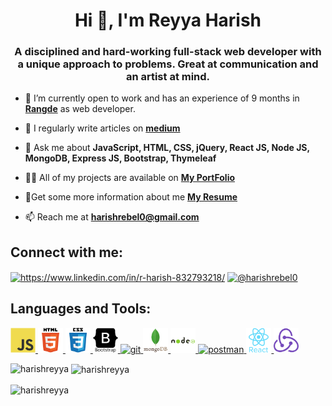 
<h1 align="center">Hi 👋, I'm Reyya Harish</h1>
<h3 align="center">A disciplined and hard-working full-stack web developer with a unique approach to problems. Great at communication and an artist at mind.</h3>

- 🌱 I’m currently open to work and has an experience of 9 months in **[Rangde](https://rangde.in/invest)** as web developer.

- 📝 I regularly write articles on **[medium](https://medium.com/@harishrebel0)**

- 💬 Ask me about **JavaScript, HTML, CSS, jQuery, React JS, Node JS, MongoDB, Express JS, Bootstrap, Thymeleaf**

- 👨‍💻 All of my projects are available on **[My PortFolio](https://harishreyya.github.io/Harish-Porfolio/)**

- 👨Get some more information about me  **[My Resume](https://drive.google.com/drive/folders/1VHdNV2axbv9dD7yZlwGzW9mLg9KReo6v)**

- 📫 Reach me at **harishrebel0@gmail.com**



<h2 align="left">Connect with me:</h2>

<p align="left">
<a href="https://linkedin.com/in/r-harish-832793218/" target="blank"><img align="center" src="https://raw.githubusercontent.com/rahuldkjain/github-profile-readme-generator/master/src/images/icons/Social/linked-in-alt.svg" alt="https://www.linkedin.com/in/r-harish-832793218/" height="30" width="40" /></a>
<a href="https://medium.com/@harishrebel0" target="blank"><img align="center" src="https://raw.githubusercontent.com/rahuldkjain/github-profile-readme-generator/master/src/images/icons/Social/medium.svg" alt="@harishrebel0" height="30" width="40" /></a>
</p>

<h2 align="left">Languages and Tools:</h2>

<p align="left"> <a href="https://developer.mozilla.org/en-US/docs/Web/JavaScript" target="_blank" rel="noreferrer"> <img src="https://raw.githubusercontent.com/devicons/devicon/master/icons/javascript/javascript-original.svg" alt="javascript" width="40" height="40"/> </a> <a href="https://www.w3.org/html/" target="_blank" rel="noreferrer"> <img src="https://raw.githubusercontent.com/devicons/devicon/master/icons/html5/html5-original-wordmark.svg" alt="html5" width="40" height="40"/> </a> <a href="https://www.w3schools.com/css/" target="_blank" rel="noreferrer"> <img src="https://raw.githubusercontent.com/devicons/devicon/master/icons/css3/css3-original-wordmark.svg" alt="css3" width="40" height="40"/> </a>  <a href="https://getbootstrap.com" target="_blank" rel="noreferrer"> <img src="https://raw.githubusercontent.com/devicons/devicon/master/icons/bootstrap/bootstrap-plain-wordmark.svg" alt="bootstrap" width="40" height="40"/> </a>  <a href="https://git-scm.com/" target="_blank" rel="noreferrer"> <img src="https://www.vectorlogo.zone/logos/git-scm/git-scm-icon.svg" alt="git" width="40" height="40"/> </a>   <a href="https://www.mongodb.com/" target="_blank" rel="noreferrer"> <img src="https://raw.githubusercontent.com/devicons/devicon/master/icons/mongodb/mongodb-original-wordmark.svg" alt="mongodb" width="40" height="40"/> </a> <a href="https://nodejs.org" target="_blank" rel="noreferrer"> <img src="https://raw.githubusercontent.com/devicons/devicon/master/icons/nodejs/nodejs-original-wordmark.svg" alt="nodejs" width="40" height="40"/> </a> <a href="https://postman.com" target="_blank" rel="noreferrer"> <img src="https://www.vectorlogo.zone/logos/getpostman/getpostman-icon.svg" alt="postman" width="40" height="40"/> </a> <a href="https://reactjs.org/" target="_blank" rel="noreferrer"> <img src="https://raw.githubusercontent.com/devicons/devicon/master/icons/react/react-original-wordmark.svg" alt="react" width="40" height="40"/> </a> <a href="https://redux.js.org" target="_blank" rel="noreferrer"> <img src="https://raw.githubusercontent.com/devicons/devicon/master/icons/redux/redux-original.svg" alt="redux" width="40" height="40"/> </a> </p>

<p><img align="left" src="https://github-readme-stats.vercel.app/api/top-langs?username=harishreyya&show_icons=true&locale=en&layout=compact" alt="harishreyya" /></p>

<p>&nbsp;<img align="center" src="https://github-readme-stats.vercel.app/api?username=harishreyya&show_icons=true&locale=en" alt="harishreyya" /></p>

<p><img align="center" src="https://github-readme-streak-stats.herokuapp.com/?user=harishreyya&" alt="harishreyya"/></p>

